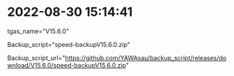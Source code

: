 # 2022-08-30 15:14:41

tgas_name="V15.6.0"

Backup_script="speed-backupV15.6.0.zip"

Backup_script_url="https://github.com/YAWAsau/backup_script/releases/download/V15.6.0/speed-backupV15.6.0.zip"
